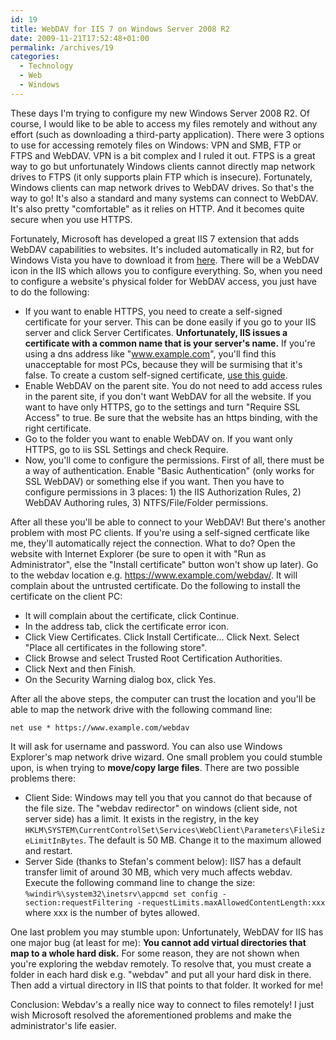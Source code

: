 ```yaml
---
id: 19
title: WebDAV for IIS 7 on Windows Server 2008 R2
date: 2009-11-21T17:52:48+01:00
permalink: /archives/19
categories:
  - Technology
  - Web
  - Windows
---
```

These days I'm trying to configure my new Windows Server 2008 R2. Of course, I would like to be able to access my files remotely and without any effort (such as downloading a third-party application). There were 3 options to use for accessing remotely files on Windows: VPN and SMB, FTP or FTPS and WebDAV. VPN is a bit complex and I ruled it out. FTPS is a great way to go but unfortunately Windows clients cannot directly map network drives to FTPS (it only supports plain FTP which is insecure). Fortunately, Windows clients can map network drives to WebDAV drives. So that's the way to go! It's also a standard and many systems can connect to WebDAV. It's also pretty "comfortable" as it relies on HTTP. And it becomes quite secure when you use HTTPS.

Fortunately, Microsoft has developed a great IIS 7 extension that adds WebDAV capabilities to websites. It's included automatically in R2, but for Windows Vista you have to download it from [here](http://www.iis.net/expand/WebDAV). There will be a WebDAV icon in the IIS which allows you to configure everything. So, when you need to configure a website's physical folder for WebDAV access, you just have to do the following:

  * If you want to enable HTTPS, you need to create a self-signed certificate for your server. This can be done easily if you go to your IIS server and click Server Certificates. **Unfortunately, IIS issues a certificate with a common name that is your server's name.** If you're using a dns address like "www.example.com", you'll find this unacceptable for most PCs, because they will be surmising that it's false. To create a custom self-signed certificate, [use this guide](http://www.robbagby.com/iis/self-signed-certificates-on-iis-7-the-easy-way-and-the-most-effective-way/).
  * Enable WebDAV on the parent site. You do not need to add access rules in the parent site, if you don't want WebDAV for all the website. If you want to have only HTTPS, go to the settings and turn "Require SSL Access" to true. Be sure that the website has an https binding, with the right certificate.
  * Go to the folder you want to enable WebDAV on. If you want only HTTPS, go to iis SSL Settings and check Require.
  * Now, you'll come to configure the permissions. First of all, there must be a way of authentication. Enable "Basic Authentication" (only works for SSL WebDAV) or something else if you want. Then you have to configure permissions in 3 places: 1) the IIS Authorization Rules, 2) WebDAV Authoring rules, 3) NTFS/File/Folder permissions.

After all these you'll be able to connect to your WebDAV! But there's another problem with most PC clients. If you're using a self-signed certficate like me, they'll automatically reject the connection. What to do? Open the website with Internet Explorer (be sure to open it with "Run as Administrator", else the "Install certificate" button won't show up later). Go to the webdav location e.g. https://www.example.com/webdav/. It will complain about the untrusted certificate. Do the following to install the certificate on the client PC:

  * It will complain about the certificate, click Continue.
  * In the address tab, click the certificate error icon.
  * Click View Certificates. Click Install Certificate... Click Next. Select "Place all certificates in the following store".
  * Click Browse and select Trusted Root Certification Authorities.
  * Click Next and then Finish.
  * On the Security Warning dialog box, click Yes.

After all the above steps, the computer can trust the location and you'll be able to map the network drive with the following command line:

```
net use * https://www.example.com/webdav
```

It will ask for username and password. You can also use Windows Explorer's map network drive wizard. One small problem you could stumble upon, is when trying to **move/copy large files**. There are two possible problems there:

  * Client Side: Windows may tell you that you cannot do that because of the file size. The "webdav redirector" on windows (client side, not server side) has a limit. It exists in the registry, in the key `HKLM\SYSTEM\CurrentControlSet\Services\WebClient\Parameters\FileSizeLimitInBytes`. The default is 50 MB. Change it to the maximum allowed and restart.
  * Server Side (thanks to Stefan's comment below): IIS7 has a default transfer limit of around 30 MB, which very much affects webdav. Execute the following command line to change the size:  
    `%windir%\system32\inetsrv\appcmd set config -section:requestFiltering -requestLimits.maxAllowedContentLength:xxx`
    where xxx is the number of bytes allowed.

One last problem you may stumble upon: Unfortunately, WebDAV for IIS has one major bug (at least for me): **You cannot add virtual directories that map to a whole hard disk.** For some reason, they are not shown when you're exploring the webdav remotely. To resolve that, you must create a folder in each hard disk e.g. "webdav" and put all your hard disk in there. Then add a virtual directory in IIS that points to that folder. It worked for me!

Conclusion: Webdav's a really nice way to connect to files remotely! I just wish Microsoft resolved the aforementioned problems and make the administrator's life easier.